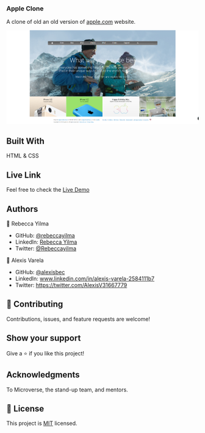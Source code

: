 ### Apple Clone
A clone of old an old version of [apple.com](https://web.archive.org/web/20140301004610/http://www.apple.com/) website.


![Screenshot](https://github.com/rebeccayilma/Apple_clone/blob/development/screenshot.png?raw=true)


## Built With

HTML & CSS


## Live Link

Feel free to check the [Live Demo]()



## Authors

👤 Rebecca Yilma

- GitHub: [@rebeccayilma](https://github.com/rebeccayilma)
- LinkedIn: [Rebecca Yilma](https://www.linkedin.com/in/rebecca-yilma-46a94a121)
- Twitter: [@Rebeccayilma](https://twitter.com/Rebeccayilma)


👤 Alexis Varela

- GitHub: [@alexisbec](https://github.com/alexisbec)
- LinkedIn: www.linkedin.com/in/alexis-varela-2584111b7
- Twitter: https://twitter.com/AlexisV31667779


## 🤝 Contributing

Contributions, issues, and feature requests are welcome!

## Show your support

Give a ⭐️ if you like this project!

## Acknowledgments

To Microverse, the stand-up team, and mentors.

## 📝 License

This project is [MIT](https://github.com/rebeccayilma/Apple_clone/blob/development/screenshot.png?raw=true) licensed.
